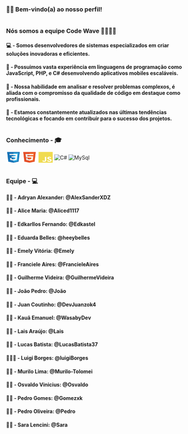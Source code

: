 ### 👋🏻 Bem-vindo(a) ao nosso perfil!

#

###  Nós somos a equipe Code Wave  🤜🏻🤛🏻

#### 💻 - Somos desenvolvedores de sistemas especializados em criar soluções inovadoras e eficientes. 

#### 🧠 - Possuimos vasta experiência em linguagens de programação como JavaScript, PHP, e C# desenvolvendo aplicativos mobiles escaláveis.

#### 📃 - Nossa habilidade em analisar e resolver problemas complexos, é aliada com o compromisso da qualidade de código em destaque como profissionais.

#### 📱 - Estamos constantemente atualizados nas últimas tendências tecnológicas e focando em contribuir para o sucesso dos projetos.

#

 ###  Conhecimento - 🎓
  <img align="center" alt="CSS" height="30" width="40" src="https://raw.githubusercontent.com/devicons/devicon/master/icons/css3/css3-original.svg"> <img align="center" alt="HTML" height="30" width="40" src="https://raw.githubusercontent.com/devicons/devicon/master/icons/html5/html5-original.svg">
    <img align="center" alt="Js" height="30" width="40" src="https://raw.githubusercontent.com/devicons/devicon/master/icons/javascript/javascript-plain.svg">
  <img  align="center" alt="C#" height="30" width="40" src="https://cdn.jsdelivr.net/gh/devicons/devicon/icons/csharp/csharp-original.svg" />
  <img  align="center" alt="MySql" height="30" width="40" src="https://cdn.jsdelivr.net/gh/devicons/devicon/icons/mysql/mysql-original.svg" />
</div>

#

### Equipe - 💻

#### 👦🏽 - Adryan Alexander: @AlexSanderXDZ
#### 👩🏾 - Alice Maria: @Aliced1117
#### 👨🏽 - Edkarllos Fernando: @Edkastel
#### 👧🏻 - Eduarda Belles: @heeybelles
#### 👩🏻 - Emely Vitória: @Emely 
#### 👧🏼 - Franciele Aires: @FrancieleAires
#### 🧑🏻 - Guilherme Videira: @GuilhermeVideira 
#### 👦🏻 - João Pedro: @João
#### 🧒🏿 - Juan Coutinho: @DevJuanzok4 
#### 👦🏽 - Kauã Emanuel: @WasabyDev 
#### 👩🏻 - Lais Araújo: @Lais
#### 🧒🏻 - Lucas Batista: @LucasBatista37
#### 👨🏻‍🦳 - Luigi Borges: @luigiBorges
#### 🧒🏽 - Murilo Lima: @Murilo-Tolomei
#### 🧑🏽 - Osvaldo Vinicius: @Osvaldo
#### 👦🏻 - Pedro Gomes: @Gomezxk
#### 🧑🏻 - Pedro Oliveira: @Pedro
#### 👩🏼 - Sara Lencini: @Sara

#


 
